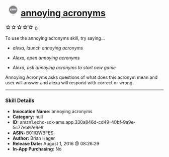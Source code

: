 # &nbsp;<img src="skill_icon" alt="annoying acronyms icon" width="36"> [annoying acronyms](http://alexa.amazon.com/#skills/amzn1.echo-sdk-ams.app.330a846d-cd49-40bf-9a9e-5c77eb97e6e8)
![0 stars](../../images/ic_star_border_black_18dp_1x.png)![0 stars](../../images/ic_star_border_black_18dp_1x.png)![0 stars](../../images/ic_star_border_black_18dp_1x.png)![0 stars](../../images/ic_star_border_black_18dp_1x.png)![0 stars](../../images/ic_star_border_black_18dp_1x.png) 0

To use the annoying acronyms skill, try saying...

* *alexa, launch annoying acronyms*

* *Alexa, open annoying acronyms*

* *Alexa, ask annoying acronyms to start new game*

Annoying Acronyms asks questions of what does this acronym mean and user will answer and alexa will respond with correct or wrong.

***

### Skill Details

* **Invocation Name:** annoying acronyms
* **Category:** null
* **ID:** amzn1.echo-sdk-ams.app.330a846d-cd49-40bf-9a9e-5c77eb97e6e8
* **ASIN:** B01IQWBFES
* **Author:** Brian Hager
* **Release Date:** August 1, 2016 @ 08:26:29
* **In-App Purchasing:** No
